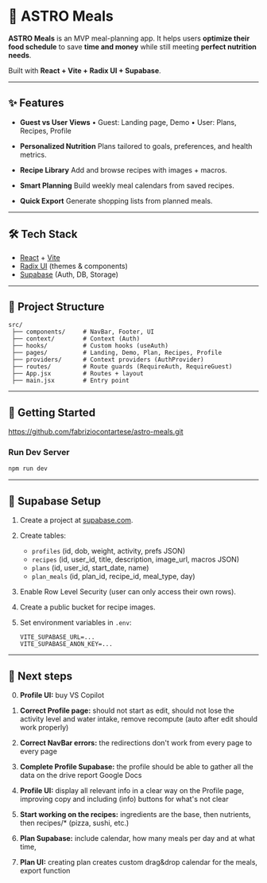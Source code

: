 # 🌌 ASTRO Meals

**ASTRO Meals** is an MVP meal-planning app. It helps users **optimize their food schedule** to save **time and money** while still meeting **perfect nutrition needs**.

Built with **React + Vite + Radix UI + Supabase**.

---

## ✨ Features

* **Guest vs User Views**
  • Guest: Landing page, Demo
  • User: Plans, Recipes, Profile

* **Personalized Nutrition**
  Plans tailored to goals, preferences, and health metrics.

* **Recipe Library**
  Add and browse recipes with images + macros.

* **Smart Planning**
  Build weekly meal calendars from saved recipes.

* **Quick Export**
  Generate shopping lists from planned meals.

---

## 🛠 Tech Stack

* [React](https://react.dev/) + [Vite](https://vitejs.dev/)
* [Radix UI](https://www.radix-ui.com/) (themes & components)
* [Supabase](https://supabase.com/) (Auth, DB, Storage)

---

## 📂 Project Structure

```
src/
 ├── components/     # NavBar, Footer, UI
 ├── context/        # Context (Auth)
 ├── hooks/          # Custom hooks (useAuth)
 ├── pages/          # Landing, Demo, Plan, Recipes, Profile
 ├── providers/      # Context providers (AuthProvider)
 ├── routes/         # Route guards (RequireAuth, RequireGuest)
 ├── App.jsx         # Routes + layout
 ├── main.jsx        # Entry point
```

---

## 🚀 Getting Started

https://github.com/fabriziocontartese/astro-meals.git

### Run Dev Server

```bash
npm run dev
```

---

## 🔑 Supabase Setup

1. Create a project at [supabase.com](https://supabase.com/).
2. Create tables:
   * `profiles` (id, dob, weight, activity, prefs JSON)
   * `recipes` (id, user\_id, title, description, image\_url, macros JSON)
   * `plans` (id, user\_id, start\_date, name)
   * `plan_meals` (id, plan\_id, recipe\_id, meal\_type, day)
3. Enable Row Level Security (user can only access their own rows).
4. Create a public bucket for recipe images.
5. Set environment variables in `.env`:

   ```
   VITE_SUPABASE_URL=...
   VITE_SUPABASE_ANON_KEY=...
   ```

---

## 📅 Next steps

0. **Profile UI:** buy VS Copilot

1. **Correct Profile page:** should not start as edit, should not lose the activity level and water intake, remove recompute (auto after edit should work properly)

2. **Correct NavBar errors:** the redirections don't work from every page to every page

3. **Complete Profile Supabase:** the profile should be able to gather all the data on the drive report Google Docs

4. **Profile UI:** display all relevant info in a clear way on the Profile page, improving copy and including (info) buttons for what's not clear

5. **Start working on the recipes:** ingredients are the base, then nutrients, then recipes/* (pizza, sushi, etc.)

6. **Plan Supabase:** include calendar, how many meals per day and at what time, 

7. **Plan UI:** creating plan creates custom drag&drop calendar for the meals, export function